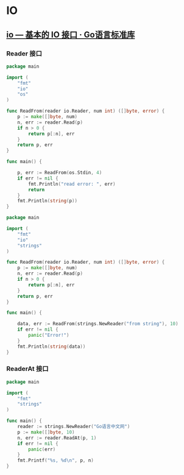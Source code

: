 # IO

## [io — 基本的 IO 接口 · Go语言标准库](https://books.studygolang.com/The-Golang-Standard-Library-by-Example/chapter01/01.1.html)

### Reader 接口

```go
package main

import (
	"fmt"
	"io"
	"os"
)

func ReadFrom(reader io.Reader, num int) ([]byte, error) {
	p := make([]byte, num)
	n, err := reader.Read(p)
	if n > 0 {
		return p[:n], err
	}
	return p, err
}

func main() {

	p, err := ReadFrom(os.Stdin, 4)
	if err != nil {
		fmt.Println("read error: ", err)
		return
	}
	fmt.Println(string(p))
}

```



```go
package main

import (
	"fmt"
	"io"
	"strings"
)

func ReadFrom(reader io.Reader, num int) ([]byte, error) {
	p := make([]byte, num)
	n, err := reader.Read(p)
	if n > 0 {
		return p[:n], err
	}
	return p, err
}

func main() {

	data, err := ReadFrom(strings.NewReader("from string"), 10)
	if err != nil {
		panic("Error!")
	}
	fmt.Println(string(data))
}
```



### ReaderAt 接口

```go
package main

import (
	"fmt"
	"strings"
)

func main() {
	reader := strings.NewReader("Go语言中文网")
	p := make([]byte, 10)
	n, err := reader.ReadAt(p, 1)
	if err != nil {
		panic(err)
	}
	fmt.Printf("%s, %d\n", p, n)
}

```

